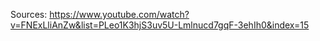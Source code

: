 Sources: https://www.youtube.com/watch?v=FNExLliAnZw&list=PLeo1K3hjS3uv5U-Lmlnucd7gqF-3ehIh0&index=15
